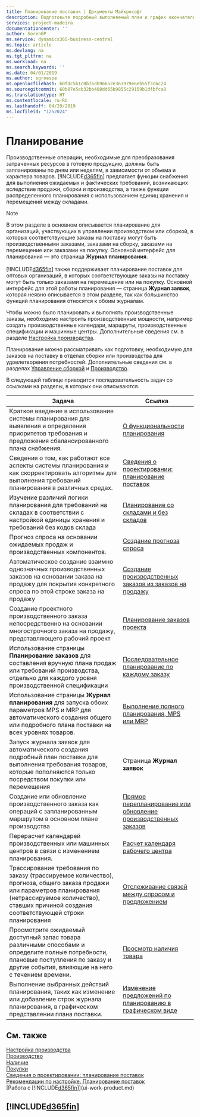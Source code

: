 ```yaml
---
title: Планирование поставок | Документы Майкрософт
description: Подготовьте подробный выполняемый план и график окончательной сборки продукции для производственного спроса и для продаж.
services: project-madeira
documentationcenter: ''
author: SorenGP
ms.service: dynamics365-business-central
ms.topic: article
ms.devlang: na
ms.tgt_pltfrm: na
ms.workload: na
ms.search.keywords: ''
ms.date: 04/01/2019
ms.author: sgroespe
ms.openlocfilehash: b0fdc5b1c0b76db96652e363979e6eb55f3c6c24
ms.sourcegitcommit: 60b87e5eb32bb408dd65b9855c29159b1dfbfca8
ms.translationtype: HT
ms.contentlocale: ru-RU
ms.lasthandoff: 04/29/2019
ms.locfileid: "1252024"
---
```

# <a name="planning"></a>Планирование
Производственные операции, необходимые для преобразования затраченных ресурсов в готовую продукцию, должны быть запланированы по дням или неделям, в зависимости от объема и характера товаров. [!INCLUDE[d365fin](includes/d365fin_md.md)] предлагает функции снабжения для выполнения ожидаемых и фактических требований, возникающих вследствие продажи, сборки и производства, а также функции распределенного планирования с использованием единиц хранения и перемещений между складами.

> [!NOTE]
> В этом разделе в основном описывается планирование для организаций, участвующих в управлении производством или сборкой, в которых соответствующие заказы на поставку могут быть производственными заказами, заказами на сборку, заказами на перемещение или заказами на покупку. Основной интерфейс для планирования — это страница **Журнал планирования**.<br /><br />
> [!INCLUDE[d365fin](includes/d365fin_md.md)] также поддерживает планирование поставок для оптовых организаций, в которых соответствующие заказы на поставку могут быть только заказами на перемещение или на покупку. Основной интерфейс для этой работы планирования — страница **Журнал заявок**, которая неявно описывается в этом разделе, так как большинство функций планирования относятся к обоим журналам.

Чтобы можно было планировать и выполнять производственные заказы, необходимо настроить производственные мощности, например создать производственные календари, маршруты, производственные спецификации и машинные центры. Дополнительные сведения см. в разделе [Настройка производства](production-configure-production-processes.md).

Планирование можно рассматривать как подготовку, необходимую для заказов на поставку в отделах сборки или производства для удовлетворения потребностей. Дополнительные сведения см. в разделах [Управление сборкой](assembly-assemble-items.md) и [Производство](production-manage-manufacturing.md).

В следующей таблице приводится последовательность задач со ссылками на разделы, в которых они описываются.   

|**Задача**|**Ссылка**|  
|------------|-------------|  
|Краткое введение в использование системы планирования для выявления и определения приоритетов требования и предложения сбалансированного плана снабжения.|[О функциональности планирования](production-about-planning-functionality.md)|
|Сведения о том, как работают все аспекты системы планирования и как скорректировать алгоритмы для выполнения требований планирования в различных средах.|[Сведения о проектировании: планирование поставок](design-details-supply-planning.md)|
|Изучение различий логики планирования для требований на складах в соответствии с настройкой единицы хранения и требований без кодов склада|[Планирование со складами и без складов](production-planning-with-without-locations.md)|
|Прогноз спроса на основании ожидаемых продаж и производственных компонентов.|[Создание прогноза спроса](production-how-to-create-a-forecast.md)|  
|Автоматическое создание взаимно однозначных производственных заказов на основании заказа на продажу для покрытия конкретного спроса по этой строке заказа на продажу|[Создание производственных заказов из заказов на продажу](production-how-to-create-production-orders-from-sales-orders.md)|
|Создание проектного производственного заказа непосредственно на основании многострочного заказа на продажу, представляющего рабочий проект|[Планирование заказов проекта](production-how-to-plan-project-orders.md)|
|Использование страницы **Планирование заказов** для составления вручную плана продаж или требований производства, отдельно для каждого уровня производственной спецификации|[Последовательное планирование по каждому заказу](production-how-to-plan-for-new-demand.md)|
|Использование страницы **Журнал планирования** для запуска обоих параметров MPS и MRP для автоматического создания общего или подробного плана поставки на всех уровнях товаров.|[Выполнение полного планирования, MPS или MRP](production-how-to-run-mps-and-mrp.md)|
|Запуск журнала заявок для автоматического создания подробный план поставки для выполнения требования товаров, которые пополняются только посредством покупки или перемещения|Страница **Журнал заявок**|  
|Создание или обновление производственного заказа как операций с запланированным маршрутом в основном плане производства|[Прямое перепланирование или обновление производственных заказов](production-how-to-replan-refresh-production-orders.md)|
|Перерасчет календарей производственных или машинных центров в связи с изменением планирования.|[Расчет календаря рабочего центра](production-how-to-create-work-center-calendars.md#to-calculate-a-work-center-calendar)|
|Трассирование требования по заказу (трассируемое количество), прогноза, общего заказа продажи или параметров планирования (нетрассируемое количество), ставших причиной создания соответствующей строки планирования|[Отслеживание связей между спросом и предложением](production-how-track-demand-supply.md)|
|Просмотрите ожидаемый доступный запас товара различными способами и определите полные потребности, плановые поступления по заказу и другие события, влияющие на него с течением времени.|[Просмотр наличия товара](inventory-how-availability-overview.md)|  
|Выполнение выбранных действий планирования, таких как изменение или добавление строк журнала планирования, в графическом представлении плана поставки.|[Изменение предложений по планированию в графическом виде](production-how-to-modify-planning-suggestions-in-a-graphical-view.md)|

## <a name="see-also"></a>См. также
[Настройка производства](production-configure-production-processes.md)  
[Производство](production-manage-manufacturing.md)    
[Наличие](inventory-manage-inventory.md)  
[Покупки](purchasing-manage-purchasing.md)  
[Сведения о проектировании: планирование поставок](design-details-supply-planning.md)   
[Рекомендации по настройке. Планирование поставок](setup-best-practices-supply-planning.md)  
[Работа с [!INCLUDE[d365fin](includes/d365fin_md.md)]](ui-work-product.md)

## [!INCLUDE[d365fin](includes/free_trial_md.md)]  
